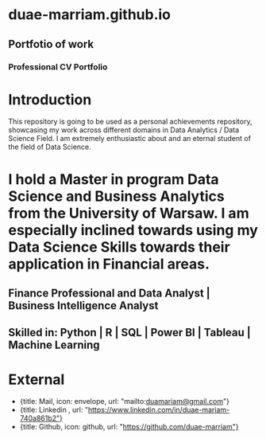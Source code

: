 
# duae-marriam.github.io
## Portfotio of work
### Professional CV Portfolio

# Introduction
This repository is going to be used as a personal achievements repository, showcasing my work across different domains in Data Analytics / Data Science Field. I am extremely enthusiastic about and an eternal student of the field of Data Science.

# I hold a Master in program Data Science and Business Analytics from the University of Warsaw. I am especially inclined towards using my Data Science Skills towards their application in Financial areas.

## Finance Professional and Data Analyst | Business Intelligence Analyst
## Skilled in: **Python | R | SQL | Power BI | Tableau | Machine Learning**



# External
  - {title: Mail, icon: envelope, url: "mailto:duamariam@gmail.com"}
  - {title: Linkedin ,  url: "https://www.linkedin.com/in/duae-mariam-740a861b2"}
  - {title: Github, icon: github, url: "https://github.com/duae-marriam"}

